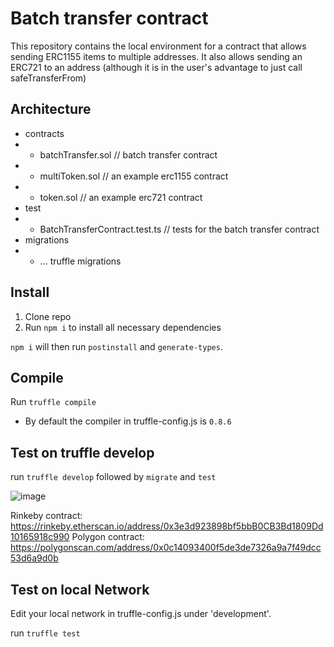 # Batch transfer contract
This repository contains the local environment for a contract that allows sending ERC1155 items to multiple addresses.
It also allows sending an ERC721 to an address (although it is in the user's advantage to just call safeTransferFrom)
## Architecture
- contracts
- - batchTransfer.sol // batch transfer contract
- - multiToken.sol // an example erc1155 contract
- - token.sol  // an example erc721 contract
- test
- - BatchTransferContract.test.ts // tests for the batch transfer contract
- migrations
- - ... truffle migrations
## Install

1. Clone repo
2. Run `npm i` to install all necessary dependencies

`npm i` will then run `postinstall` and `generate-types`.

## Compile

Run `truffle compile`

- By default the compiler in truffle-config.js is `0.8.6`

## Test on truffle develop

run `truffle develop` followed by `migrate` and `test`

![image](https://user-images.githubusercontent.com/38708022/160931506-957b4b7c-725d-41f0-b63b-0ddd63e29abb.png)

Rinkeby contract: https://rinkeby.etherscan.io/address/0x3e3d923898bf5bbB0CB3Bd1809Dd10165918c990
Polygon contract: https://polygonscan.com/address/0x0c14093400f5de3de7326a9a7f49dcc53d6a9d0b

## Test on local Network

Edit your local network in truffle-config.js under 'development'.

run `truffle test`
